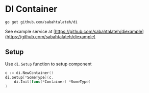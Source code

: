 # DI Container

```sh
go get github.com/sabahtalateh/di
```

See example service at [https://github.com/sabahtalateh/diexample](https://github.com/sabahtalateh/diexample)

## Setup

Use `di.Setup` function to setup component

```go
c := di.NewContainer()
di.Setup[*SomeType](c, 
    di.Init(func(*Container) *SomeType)
)
```
